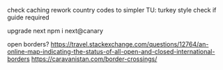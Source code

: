 check caching
rework country codes to simpler TU: turkey style
check if guide required

upgrade next npm i next@canary

open borders?
https://travel.stackexchange.com/questions/12764/an-online-map-indicating-the-status-of-all-open-and-closed-international-borders
https://caravanistan.com/border-crossings/
